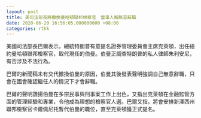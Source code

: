 ```yaml
---
layout: post
title: 美司法部長將撤換曼哈頓聯邦檢察官　當事人稱無意辭職
date: 2020-06-20 16:56:05.000000000 +08:00
categories: rthk
---
```


美國司法部長巴爾表示，總統特朗普有意提名證券管理委員會主席克萊頓，出任紐約曼哈頓聯邦檢察官，取代現任的伯曼。伯曼正調查特朗普的私人律師朱利安尼，有否涉及不法行為。

巴爾的新聞稿未有交代撤換伯曼的原因，伯曼其後發表聲明強調自己無意辭職，只會在國會確認繼任人的情況下才會辭職。

巴爾的聲明讚揚伯曼在多宗民事與刑事案工作上出色，又指出克萊頓在金融監管方面的管理經驗和專業，令他成為理想的檢察官人選。巴爾又指，將會安排新澤西州聯邦檢察官卡爾佩尼托暫代伯曼的職位，直至克萊頓獲正式提名。
